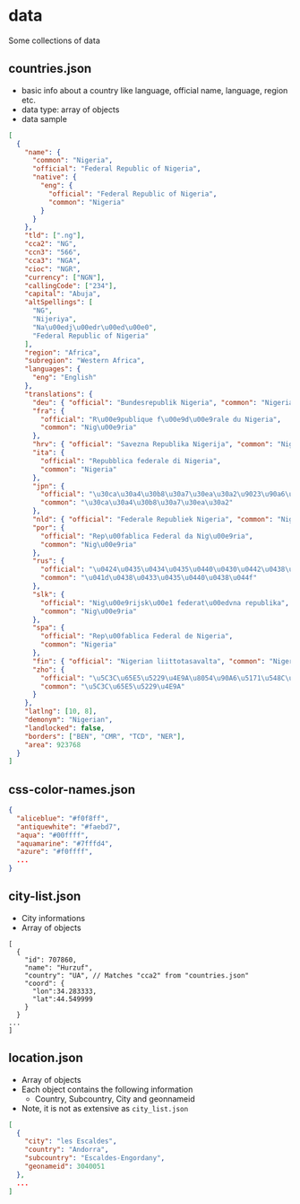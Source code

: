 # data

Some collections of data

## countries.json

- basic info about a country like language, official name, language, region etc.
- data type: array of objects
- data sample

```json
[
  {
    "name": {
      "common": "Nigeria",
      "official": "Federal Republic of Nigeria",
      "native": {
        "eng": {
          "official": "Federal Republic of Nigeria",
          "common": "Nigeria"
        }
      }
    },
    "tld": [".ng"],
    "cca2": "NG",
    "ccn3": "566",
    "cca3": "NGA",
    "cioc": "NGR",
    "currency": ["NGN"],
    "callingCode": ["234"],
    "capital": "Abuja",
    "altSpellings": [
      "NG",
      "Nijeriya",
      "Na\u00edj\u00edr\u00ed\u00e0",
      "Federal Republic of Nigeria"
    ],
    "region": "Africa",
    "subregion": "Western Africa",
    "languages": {
      "eng": "English"
    },
    "translations": {
      "deu": { "official": "Bundesrepublik Nigeria", "common": "Nigeria" },
      "fra": {
        "official": "R\u00e9publique f\u00e9d\u00e9rale du Nigeria",
        "common": "Nig\u00e9ria"
      },
      "hrv": { "official": "Savezna Republika Nigerija", "common": "Nigerija" },
      "ita": {
        "official": "Repubblica federale di Nigeria",
        "common": "Nigeria"
      },
      "jpn": {
        "official": "\u30ca\u30a4\u30b8\u30a7\u30ea\u30a2\u9023\u90a6\u5171\u548c\u56fd",
        "common": "\u30ca\u30a4\u30b8\u30a7\u30ea\u30a2"
      },
      "nld": { "official": "Federale Republiek Nigeria", "common": "Nigeria" },
      "por": {
        "official": "Rep\u00fablica Federal da Nig\u00e9ria",
        "common": "Nig\u00e9ria"
      },
      "rus": {
        "official": "\u0424\u0435\u0434\u0435\u0440\u0430\u0442\u0438\u0432\u043d\u0430\u044f \u0420\u0435\u0441\u043f\u0443\u0431\u043b\u0438\u043a\u0430 \u041d\u0438\u0433\u0435\u0440\u0438\u044f",
        "common": "\u041d\u0438\u0433\u0435\u0440\u0438\u044f"
      },
      "slk": {
        "official": "Nig\u00e9rijsk\u00e1 federat\u00edvna republika",
        "common": "Nig\u00e9ria"
      },
      "spa": {
        "official": "Rep\u00fablica Federal de Nigeria",
        "common": "Nigeria"
      },
      "fin": { "official": "Nigerian liittotasavalta", "common": "Nigeria" },
      "zho": {
        "official": "\u5C3C\u65E5\u5229\u4E9A\u8054\u90A6\u5171\u548C\u56FD",
        "common": "\u5C3C\u65E5\u5229\u4E9A"
      }
    },
    "latlng": [10, 8],
    "demonym": "Nigerian",
    "landlocked": false,
    "borders": ["BEN", "CMR", "TCD", "NER"],
    "area": 923768
  }
]
```

## css-color-names.json

```json
{
  "aliceblue": "#f0f8ff",
  "antiquewhite": "#faebd7",
  "aqua": "#00ffff",
  "aquamarine": "#7fffd4",
  "azure": "#f0ffff",
  ...
}
```

## city-list.json

- City informations
- Array of objects

```jsonc
[
  {
    "id": 707860,
    "name": "Hurzuf",
    "country": "UA", // Matches "cca2" from "countries.json"
    "coord": {
      "lon":34.283333,
      "lat":44.549999
    }
  }
...
]
```

## location.json
- Array of objects
- Each object contains the following information 
  - Country, Subcountry, City and geonnameid
- Note, it is not as extensive as `city_list.json`

```json
[
  {
    "city": "les Escaldes",
    "country": "Andorra",
    "subcountry": "Escaldes-Engordany",
    "geonameid": 3040051
  },
  ...
]
```